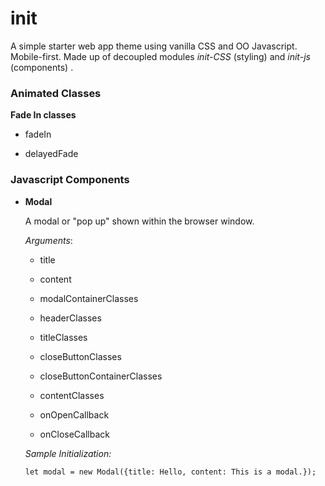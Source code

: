 # init
A simple starter web app theme using vanilla CSS and OO Javascript. 
Mobile-first.
Made up of decoupled modules *init-CSS* (styling) and *init-js* (components) .


### Animated Classes
**Fade In classes**

* fadeIn

* delayedFade

### Javascript Components

* **Modal**

    A modal or "pop up" shown within the browser window.

    *Arguments*:  
    
    * title

    * content

    * modalContainerClasses

    * headerClasses

    * titleClasses

    * closeButtonClasses

    * closeButtonContainerClasses

    * contentClasses

    * onOpenCallback

    * onCloseCallback


    *Sample Initialization:*

    `let modal = new Modal({title: Hello, content: This is a modal.});`